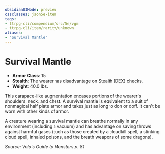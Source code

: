 ```yaml
---
obsidianUIMode: preview
cssclasses: json5e-item
tags:
- ttrpg-cli/compendium/src/5e/vgm
- ttrpg-cli/item/rarity/unknown
aliases: 
- "Survival Mantle"
---
```

# Survival Mantle

- **Armor Class**: 15
- **Stealth**: The wearer has disadvantage on Stealth (DEX) checks.
- **Weight**: 40.0 lbs.

This carapace-like augmentation encases portions of the wearer's shoulders, neck, and chest. A survival mantle is equivalent to a suit of nonmagical half plate armor and takes just as long to don or doff. It can't be worn with other kinds of armor.

A creature wearing a survival mantle can breathe normally in any environment (including a vacuum) and has advantage on saving throws against harmful gases (such as those created by a cloudkill spell, a stinking cloud spell, inhaled poisons, and the breath weapons of some dragons).

*Source: Volo's Guide to Monsters p. 81*